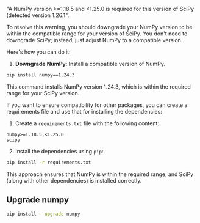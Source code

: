 "A NumPy version >=1.18.5 and <1.25.0 is required for this version of SciPy (detected version 1.26.1".

To resolve this warning, you should downgrade your NumPy version to be within the compatible range for your version of SciPy. You don't need to downgrade SciPy; instead, just adjust NumPy to a compatible version.

Here's how you can do it:

1. **Downgrade NumPy**: Install a compatible version of NumPy.

```bash
pip install numpy==1.24.3
```

This command installs NumPy version 1.24.3, which is within the required range for your SciPy version.

If you want to ensure compatibility for other packages, you can create a requirements file and use that for installing the dependencies:

1. Create a `requirements.txt` file with the following content:

```
numpy>=1.18.5,<1.25.0
scipy
```

2. Install the dependencies using `pip`:

```bash
pip install -r requirements.txt
```

This approach ensures that NumPy is within the required range, and SciPy (along with other dependencies) is installed correctly.

## Upgrade numpy

```sh
pip install --upgrade numpy
```

<br>
